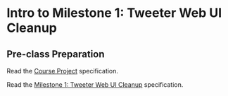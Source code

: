 # Intro to Milestone 1: Tweeter Web UI Cleanup

## Pre-class Preparation

Read the [Course Project](../../tweeter/tweeter.md) specification.

Read the [Milestone 1: Tweeter Web UI Cleanup](../../tweeter/milestone-1.md) specification.
